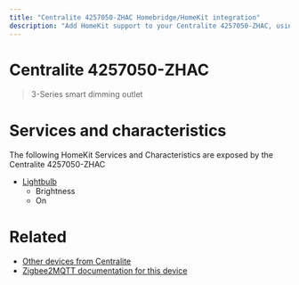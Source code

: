 ```yaml
---
title: "Centralite 4257050-ZHAC Homebridge/HomeKit integration"
description: "Add HomeKit support to your Centralite 4257050-ZHAC, using Homebridge, Zigbee2MQTT and homebridge-z2m."
---
```

<!---
This file has been GENERATED using src/docgen/docgen.ts
DO NOT EDIT THIS FILE MANUALLY!
-->
# Centralite 4257050-ZHAC
> 3-Series smart dimming outlet


# Services and characteristics
The following HomeKit Services and Characteristics are exposed by
the Centralite 4257050-ZHAC

* [Lightbulb](../../light.md)
  * Brightness
  * On


# Related
* [Other devices from Centralite](../index.md#centralite)
* [Zigbee2MQTT documentation for this device](https://www.zigbee2mqtt.io/devices/4257050-ZHAC.html)